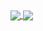 <a href="https://github.com/anuraghazra/github-readme-stats">
  <img align="center" src="https://github-readme-stats.vercel.app/api?username=dmytrostychuk&count_private=true&show_icons=true&include_all_commits=true&hide_border=true&hide_title=true&hide=stars" />
</a>
<a href="https://github.com/anuraghazra/github-readme-stats">
  <img align="center" src="https://github-readme-stats.vercel.app/api/top-langs/?username=dmytrostychuk&langs_count=3&hide_title=true&hide_border=true" />
</a>
